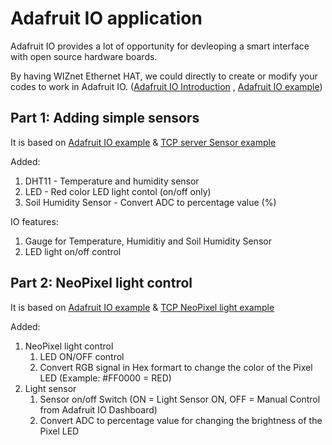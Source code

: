 # Adafruit IO application 
Adafruit IO provides a lot of opportunity for devleoping a smart interface with open source hardware boards.

By having WIZnet Ethernet HAT, we could directly to create or modify your codes to work in Adafruit IO. ([Adafruit IO Introduction][link-adafruit_io_wiznet] , [Adafruit IO example][link-adafruit_io_wiznet_example])

## Part 1: Adding simple sensors
It is based on [Adafruit IO example][link-adafruit_io_wiznet_example] & [TCP server Sensor example][link- TCP server sensor/control]

Added:
1. DHT11 - Temperature and humidity sensor
2. LED - Red color LED light contol (on/off only)
3. Soil Humidity Sensor - Convert ADC to percentage value (%)

IO features:
1. Gauge for Temperature, Humiditiy and Soil Humidity Sensor
2. LED light on/off control

## Part 2: NeoPixel light control
It is based on [Adafruit IO example][link-adafruit_io_wiznet_example] & [TCP NeoPixel light example][link- TCP Neopixel]

Added:
1. NeoPixel light control 
      1. LED ON/OFF control
      2. Convert RGB signal in Hex formart to change the color of the Pixel LED (Example: #FF0000 = RED)
3. Light sensor
      1. Sensor on/off Switch (ON = Light Sensor ON, OFF = Manual Control from Adafruit IO Dashboard)
      2. Convert ADC to percentage value for changing the brightness of the Pixel LED

[link-adafruit_io_wiznet_example]:https://github.com/Wiznet/RP2040-HAT-CircuitPython/tree/master/examples/Adafruit_IO
[link-adafruit_io_wiznet]:https://github.com/Wiznet/RP2040-HAT-CircuitPython/blob/master/examples/Adafruit_IO/Getting%20Start%20Adafruit%20IO.md
[link- TCP server sensor/control]: https://github.com/ronpang/WIZnet-HK_Ron/blob/main/TCP/TCP%20server%20(DHT11%2C%20led%2C%20soil%20sensor).py
[link- TCP Neopixel]: https://github.com/ronpang/WIZnet-HK_Ron/blob/main/TCP/TCP%20server%20(Neopixel%20light%20control).py
